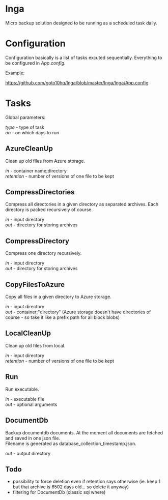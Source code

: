 # Inga
Micro backup solution designed to be running as a scheduled task daily.

# Configuration
Configuration basically is a list of tasks excuted sequentially. Everything to be configured in *App.config*.

Example:

https://github.com/goto10hq/Inga/blob/master/Inga/Inga/App.config
 
# Tasks

Global parameters:  
 
*type* - type of task  
*on* - on which days to run 

## AzureCleanUp

Clean up old files from Azure storage.  
 
*in* - container name;directory  
*retention* - number of versions of one file to be kept 

## CompressDirectories

Compress all directories in a given directory as separated archives. Each directory is packed recursively of course.  
 
*in* - input directory  
*out* - directory for storing archives 

## CompressDirectory

Compress one directory recursively.  
 
*in* - input directory  
*out* - directory for storing archives

## CopyFilesToAzure

Copy all files in a given directory to Azure storage.  
 
*in* - input directory  
*out* - container;"directory" (Azure storage doesn't have directories of course - so take it like a prefix path for all block blobs)

## LocalCleanUp

Clean up old files from local.  
 
*in* - input directory  
*retention* - number of versions of one file to be kept

## Run

Run executable.  

*in* - executable file  
*out* - optional arguments

## DocumentDb

Backup documentdb documents. At the moment all documents are fetched and saved in one json file.  
Filename is generated as database_collection_timestamp.json.

*out* - output directory

## Todo

- possibility to force deletion even if retention says otherwise (ie. keep 1 but that archive is 6502 days old... so delete it anyway)
- filtering for DocumentDb (classic sql where)
